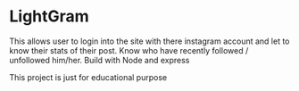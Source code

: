 # LightGram

This allows user to login into the site with there instagram account and let to know their stats of their post. Know who have recently followed / unfollowed him/her. Build with Node and express

This project is just for educational purpose
